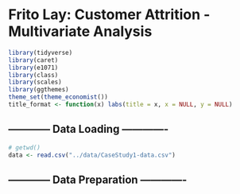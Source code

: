 Frito Lay: Customer Attrition - Multivariate Analysis
================

``` r
library(tidyverse)
library(caret)
library(e1071)
library(class)
library(scales)
library(ggthemes)
theme_set(theme_economist())
title_format <- function(x) labs(title = x, x = NULL, y = NULL)
```

## ———— Data Loading ————-

``` r
# getwd()
data <- read.csv("../data/CaseStudy1-data.csv")
```

## ———— Data Preparation ————-
